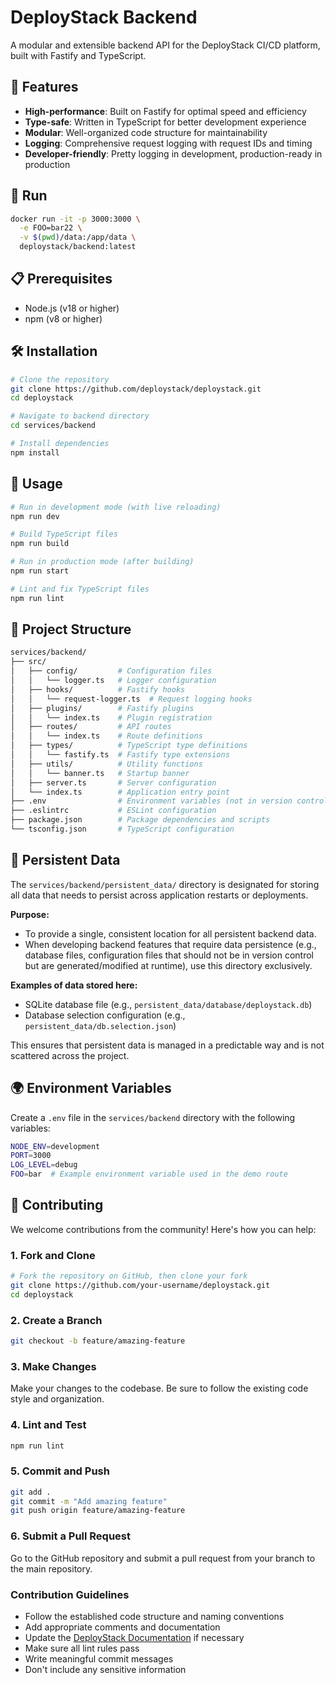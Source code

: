 # DeployStack Backend

A modular and extensible backend API for the DeployStack CI/CD platform, built with Fastify and TypeScript.

## 🚀 Features

- **High-performance**: Built on Fastify for optimal speed and efficiency
- **Type-safe**: Written in TypeScript for better development experience
- **Modular**: Well-organized code structure for maintainability
- **Logging**: Comprehensive request logging with request IDs and timing
- **Developer-friendly**: Pretty logging in development, production-ready in production

## 🚀 Run

```bash
docker run -it -p 3000:3000 \
  -e FOO=bar22 \
  -v $(pwd)/data:/app/data \
  deploystack/backend:latest
```

## 📋 Prerequisites

- Node.js (v18 or higher)
- npm (v8 or higher)

## 🛠️ Installation

```bash
# Clone the repository
git clone https://github.com/deploystack/deploystack.git
cd deploystack

# Navigate to backend directory
cd services/backend

# Install dependencies
npm install
```

## 🚀 Usage

```bash
# Run in development mode (with live reloading)
npm run dev

# Build TypeScript files
npm run build

# Run in production mode (after building)
npm run start

# Lint and fix TypeScript files
npm run lint
```

## 🧱 Project Structure

```bash
services/backend/
├── src/
│   ├── config/         # Configuration files
│   │   └── logger.ts   # Logger configuration
│   ├── hooks/          # Fastify hooks
│   │   └── request-logger.ts  # Request logging hooks
│   ├── plugins/        # Fastify plugins
│   │   └── index.ts    # Plugin registration
│   ├── routes/         # API routes
│   │   └── index.ts    # Route definitions
│   ├── types/          # TypeScript type definitions
│   │   └── fastify.ts  # Fastify type extensions
│   ├── utils/          # Utility functions
│   │   └── banner.ts   # Startup banner
│   ├── server.ts       # Server configuration
│   └── index.ts        # Application entry point
├── .env                # Environment variables (not in version control)
├── .eslintrc           # ESLint configuration
├── package.json        # Package dependencies and scripts
└── tsconfig.json       # TypeScript configuration
```

## 💾 Persistent Data

The `services/backend/persistent_data/` directory is designated for storing all data that needs to persist across application restarts or deployments.

**Purpose:**

- To provide a single, consistent location for all persistent backend data.
- When developing backend features that require data persistence (e.g., database files, configuration files that should not be in version control but are generated/modified at runtime), use this directory exclusively.

**Examples of data stored here:**

- SQLite database file (e.g., `persistent_data/database/deploystack.db`)
- Database selection configuration (e.g., `persistent_data/db.selection.json`)

This ensures that persistent data is managed in a predictable way and is not scattered across the project.

## 🌍 Environment Variables

Create a `.env` file in the `services/backend` directory with the following variables:

```bash
NODE_ENV=development
PORT=3000
LOG_LEVEL=debug
FOO=bar  # Example environment variable used in the demo route
```

## 🤝 Contributing

We welcome contributions from the community! Here's how you can help:

### 1. Fork and Clone

```bash
# Fork the repository on GitHub, then clone your fork
git clone https://github.com/your-username/deploystack.git
cd deploystack
```

### 2. Create a Branch

```bash
git checkout -b feature/amazing-feature
```

### 3. Make Changes

Make your changes to the codebase. Be sure to follow the existing code style and organization.

### 4. Lint and Test

```bash
npm run lint
```

### 5. Commit and Push

```bash
git add .
git commit -m "Add amazing feature"
git push origin feature/amazing-feature
```

### 6. Submit a Pull Request

Go to the GitHub repository and submit a pull request from your branch to the main repository.

### Contribution Guidelines

- Follow the established code structure and naming conventions
- Add appropriate comments and documentation
- Update the [DeployStack Documentation](https://github.com/deploystackio/documentation) if necessary
- Make sure all lint rules pass
- Write meaningful commit messages
- Don't include any sensitive information

